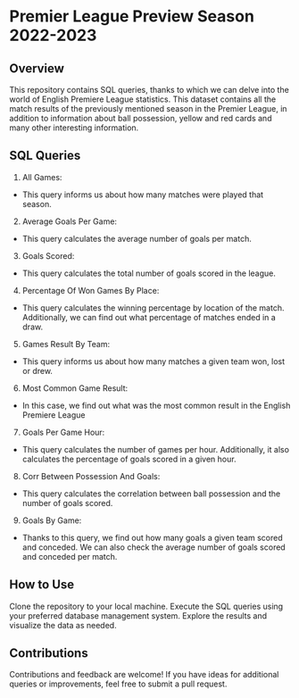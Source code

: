 # Premier League Preview Season 2022-2023
## Overview
This repository contains SQL queries, thanks to which we can delve into the world of English Premiere League statistics. This dataset contains all the match results of the previously mentioned season in the Premier League, in addition to information about ball possession, yellow and red cards and many other interesting information.

## SQL Queries
1. All Games:
* This query informs us about how many matches were played that season.
2. Average Goals Per Game:
* This query calculates the average number of goals per match.
3. Goals Scored:
* This query calculates the total number of goals scored in the league.
4. Percentage Of Won Games By Place:
* This query calculates the winning percentage by location of the match. Additionally, we can find out what percentage of matches ended in a draw.
5. Games Result By Team:
* This query informs us about how many matches a given team won, lost or drew.
6. Most Common Game Result:
* In this case, we find out what was the most common result in the English Premiere League
7. Goals Per Game Hour:
* This query calculates the number of games per hour. Additionally, it also calculates the percentage of goals scored in a given hour.
8. Corr Between Possession And Goals:
* This query calculates the correlation between ball possession and the number of goals scored.
9. Goals By Game:
* Thanks to this query, we find out how many goals a given team scored and conceded. We can also check the average number of goals scored and conceded per match.

## How to Use
Clone the repository to your local machine.
Execute the SQL queries using your preferred database management system.
Explore the results and visualize the data as needed.

## Contributions
Contributions and feedback are welcome! If you have ideas for additional queries or improvements, feel free to submit a pull request.
